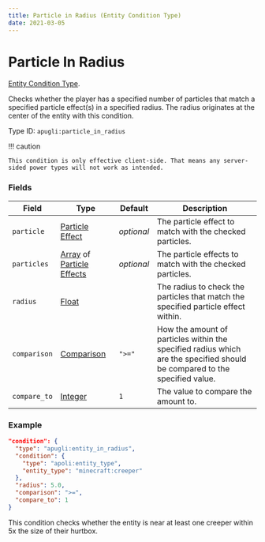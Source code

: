 ```yaml
---
title: Particle in Radius (Entity Condition Type)
date: 2021-03-05
---
```


# Particle In Radius

[Entity Condition Type](../entity_condition_types.md).

Checks whether the player has a specified number of particles that match a specified particle effect(s) in a specified radius. The radius originates at the center of the entity with this condition.

Type ID: `apugli:particle_in_radius`

!!! caution

    This condition is only effective client-side. That means any server-sided power types will not work as intended.

### Fields

Field  | Type | Default | Description
-------|------|---------|-------------
`particle` | [Particle Effect](https://origins.readthedocs.io/en/latest/types/data_types/particle_effect/) | *optional* | The particle effect to match with the checked particles.
`particles` | [Array](https://origins.readthedocs.io/en/latest/types/data_types/array/) of [Particle Effects](https://origins.readthedocs.io/en/latest/types/data_types/particle_effect/) | *optional* | The particle effects to match with the checked particles.
`radius` | [Float](https://origins.readthedocs.io/en/latest/types/data_types/float/) | | The radius to check the particles that match the specified particle effect within.
`comparison` | [Comparison](https://origins.readthedocs.io/en/latest/types/data_types/comparison/)	| `">="` | How the amount of particles within the specified radius which are the specified should be compared to the specified value.
`compare_to` | [Integer](https://origins.readthedocs.io/en/latest/types/data_types/integer/) | `1` | The value to compare the amount to.

### Example
```json
"condition": {
  "type": "apugli:entity_in_radius",
  "condition": {
    "type": "apoli:entity_type",
    "entity_type": "minecraft:creeper"
  },
  "radius": 5.0,
  "comparison": ">=",
  "compare_to": 1
}
```
This condition checks whether the entity is near at least one creeper within 5x the size of their hurtbox.